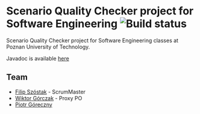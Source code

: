 # Scenario Quality Checker project for Software Engineering ![Build status](https://travis-ci.com/Cheriit/ioprojectarchitecture.svg?branch=main)


Scenario Quality Checker project for Software Engineering classes at Poznan University of Technology.

Javadoc is available [here](https://cheriit.github.io/ioprojectarchitecture/)

## Team
- [Filip Szóstak](https://github.com/Cheriit) - ScrumMaster
- [Wiktor Górczak](https://github.com/wiktorgorczak) - Proxy PO
- [Piotr Góreczny](https://github.com/ajana4096)
